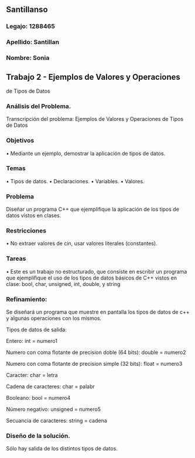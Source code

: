 ## Santillanso
### Legajo: 1288465
### Apellido: Santillan
### Nombre: Sonia
## Trabajo 2 - Ejemplos de Valores y Operaciones
de Tipos de Datos

### Análisis del Problema.
Transcripción del problema:
Ejemplos de Valores y Operaciones
de Tipos de Datos
### Objetivos
• Mediante un ejemplo, demostrar la aplicación de tipos de datos.
### Temas
• Tipos de datos.
• Declaraciones.
• Variables.
• Valores.
### Problema
Diseñar un programa C++ que ejemplifique la aplicación de los tipos de datos
vistos en clases.
### Restricciones
• No extraer valores de cin, usar valores literales (constantes).
### Tareas
• Este es un trabajo no estructurado, que consiste en escribir un programa que
ejemplifique el uso de los tipos de datos básicos de C++ vistos en clase: bool,
char, unsigned, int, double, y string

### Refinamiento:

Se diseñará un programa que muestre en pantalla los tipos de datos de c++ y algunas operaciones con los mismos.

Tipos de datos de salida:

Entero: int = numero1

Numero con coma flotante de precision doble (64 bits): double = numero2

Numero con coma flotante de precision simple (32 bits): float = numero3

Caracter: char = letra

Cadena de caracteres: char = palabr 

Booleano: bool = numero4

Número negativo: unsigned = numero5

Secuancia de caracteres: string = cadena

### Diseño de la solución.

Sólo hay salida de los distintos tipos de datos.

